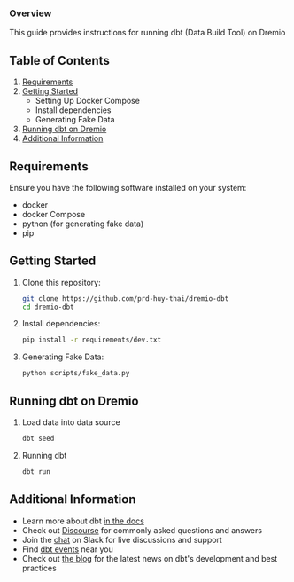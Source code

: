 ### Overview
This guide provides instructions for running dbt (Data Build Tool) on Dremio

## Table of Contents

1. [Requirements](#requirements)
2. [Getting Started](#getting-started)
    - Setting Up Docker Compose
    - Install dependencies
    - Generating Fake Data
3. [Running dbt on Dremio](#running-dbt-on-dremio)
4. [Additional Information](#additional-information)

## Requirements

Ensure you have the following software installed on your system:

- docker
- docker Compose
- python (for generating fake data)
- pip

## Getting Started

1. Clone this repository:
   ```bash
   git clone https://github.com/prd-huy-thai/dremio-dbt
   cd dremio-dbt
   ```
2. Install dependencies:
   ```bash
   pip install -r requirements/dev.txt
   ```

3. Generating Fake Data:
   ```bash
   python scripts/fake_data.py
   ```

## Running dbt on Dremio
1. Load data into data source
   ```bash
   dbt seed
   ```
2. Running dbt 
   ```bash
   dbt run
   ```

## Additional Information
- Learn more about dbt [in the docs](https://docs.getdbt.com/docs/introduction)
- Check out [Discourse](https://discourse.getdbt.com/) for commonly asked questions and answers
- Join the [chat](https://community.getdbt.com/) on Slack for live discussions and support
- Find [dbt events](https://events.getdbt.com) near you
- Check out [the blog](https://blog.getdbt.com/) for the latest news on dbt's development and best practices